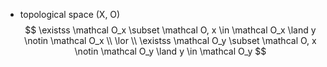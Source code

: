 - topological space (X, O)
$$
 \existss \mathcal O_x \subset \mathcal O, x \in \mathcal O_x \land y \notin \mathcal O_x
\\ \lor \\
 \existss \mathcal O_y \subset \mathcal O, x \notin \mathcal O_y \land y \in \mathcal O_y
$$